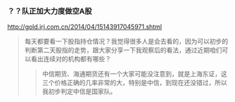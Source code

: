 ### ？？队正加大力度做空A股
http://gold.jrj.com.cn/2014/04/15143917045971.shtml
>每天都要看一下股指持仓情况？我觉得很多人是会去看的，因为可以初步的判断第二天股指的走势，跟大家分享一下我观察后的看法，通过近期咱们可以看出连续对的机构都有哪些？
>>中信期货、海通期货还有一个大家可能没注意到，就是上海东证，这三个价格正确的几率非常的大，特别是中信，到现在还没错过，所以我初步判定中信是国家队。